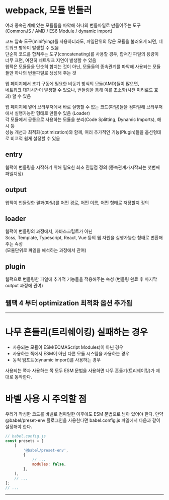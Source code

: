 # webpack, 모듈 번들러

여러 종속관계에 있는 모듈들을 파악해 하나의 번들파일로 만들어주는 도구 (CommonJS / AMD / ES6 Module / dynamic import)  

코드 압축 도구(minifying)를 사용하더라도, 파일단위의 많은 모듈을 불러오게 되면, 네트워크 병목이 발생할 수 있음  
단순히 코드를 합쳐주는 도구(concatenating)를 사용할 경우, 합쳐진 파일의 용량이 너무 크면, 여전히 네트워크 지연이 발생할 수 있음  
웹팩은 모듈들을 단순히 합치는 것이 아닌, 모듈들의 종속관계를 파악해 사용되는 모듈들만 하나의 번들파일로 생성해 주는 것   
  
웹 페이지에서 초기 구동에 필요한 비동기 방식의 모듈(AMD)들이 많으면,  
네트워크 대기시간이 발생할 수 있으나, 번들링을 통해 이를 초소화(사전 미리로드 효과) 할 수 있음  

웹 페이지에 넣어 브라우저에서 바로 실행할 수 없는 코드(파일)들을 컴파일해 브라우저에서 실행가능한 형태로 만들수 있음 (Loader)  
각 모듈에서 공통으로 사용하는 모듈을 분리(Code Splitting, Dynamic Imports), 해시 등  
성능 개선과 최적화(optimization)와 함께, 여러 추가적인 기능(Plugin)들을 옵션형태로 비교적 쉽게 설정할 수 있음  

## entry
웹팩이 번들링을 시작하기 위해 필요한 최초 진입점 정의 (종속관계가시작되는 첫번째 파일지정)  

## output
웹팩이 번들링한 결과(파일)를 어떤 경로, 어떤 이름, 어떤 형태로 저장할지 정의  

## loader
웹팩이 번들링의 과정에서, 자바스크립트가 아닌  
Scss, Template, Typescript, React, Vue 등의 웹 자원을 실행가능한 형태로 변환해주는 속성  
(모듈단위로 파일을 해석하는 과정에서 관여)  

## plugin
웹팩으로 번들링한 파일에 추가적 기능들을 적용해주는 속성 (번들링 완료 후 마지막 output 과정에 관여)  

## 웹팩 4 부터 optimization 최적화 옵션 추가됨

-----

# 나무 흔들리(트리쉐이킹) 실패하는 경우  
- 사용되는 모듈이 ESM(ECMAScript Modules)이 아닌 경우  
- 사용하는 쪽에서 ESM이 아닌 다른 모듈 시스템을 사용하는 경우  
- 동적 임포트(dynamic import)를 사용하는 경우  

사용되는 쪽과 사용하는 쪽 모두 ESM 문법을 사용하면 나무 흔들기(트리쉐이킹)가 제대로 동작한다.   

# 바벨 사용 시 주의할 점  
우리가 작성한 코드를 바벨로 컴파일한 이후에도 ESM 문법으로 남아 있어야 한다.
만약 @babel/preset-env 플로그인을 사용한다면 babel.config.js 파일에서 다음과 같이 설정해야 한다.  
```javascript
// babel.config.js  
const presets = [
    [
        '@babel/preset-env',
        {
            // ...
            modules: false,
        },
    ],
    // ...
];
// ...
```

-----